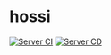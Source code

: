 # hossi

[![Server CI](https://github.com/somen440/hossi/actions/workflows/ci-server.yml/badge.svg?branch=main)](https://github.com/somen440/hossi/actions/workflows/ci-server.yml)
[![Server CD](https://github.com/somen440/hossi/actions/workflows/cd-server.yml/badge.svg)](https://github.com/somen440/hossi/actions/workflows/cd-server.yml)
